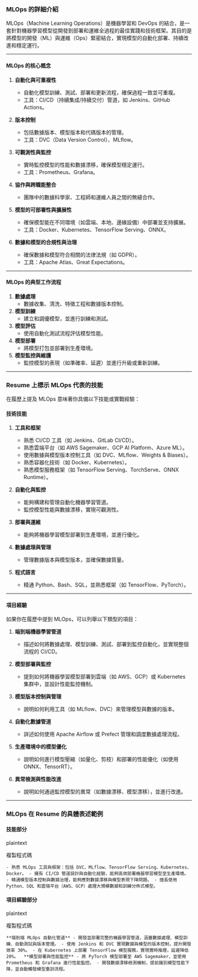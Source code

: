 
### **MLOps 的詳細介紹**

MLOps（Machine Learning Operations）是機器學習和 DevOps 的結合，是一套針對機器學習模型從開發到部署和運維全過程的最佳實踐和技術框架。其目的是將模型的開發（ML）與運維（Ops）緊密結合，實現模型的自動化部署、持續改進和穩定運行。

---

#### **MLOps 的核心概念**

1. **自動化與可重複性**
    
    - 自動化模型訓練、測試、部署和更新流程，確保過程一致並可重複。
    - 工具：CI/CD（持續集成/持續交付）管道，如 Jenkins、GitHub Actions。
2. **版本控制**
    
    - 包括數據版本、模型版本和代碼版本的管理。
    - 工具：DVC（Data Version Control）、MLflow。
3. **可觀測性與監控**
    
    - 實時監控模型的性能和數據漂移，確保模型穩定運行。
    - 工具：Prometheus、Grafana。
4. **協作與跨職能整合**
    
    - 團隊中的數據科學家、工程師和運維人員之間的無縫合作。
5. **模型的可部署性與擴展性**
    
    - 確保模型能在不同環境（如雲端、本地、邊緣設備）中部署並支持擴展。
    - 工具：Docker、Kubernetes、TensorFlow Serving、ONNX。
6. **數據和模型的合規性與治理**
    
    - 確保數據和模型符合相關的法律法規（如 GDPR）。
    - 工具：Apache Atlas、Great Expectations。

---

#### **MLOps 的典型工作流程**

1. **數據處理**
    - 數據收集、清洗、特徵工程和數據版本控制。
2. **模型訓練**
    - 建立和調優模型，並進行訓練和測試。
3. **模型評估**
    - 使用自動化測試流程評估模型性能。
4. **模型部署**
    - 將模型打包並部署到生產環境。
5. **模型監控與維護**
    - 監控模型的表現（如準確率、延遲）並進行升級或重新訓練。

---

### **Resume 上標示 MLOps 代表的技能**

在履歷上提及 MLOps 意味著你具備以下技能或實戰經驗：

#### **技術技能**

1. **工具和框架**
    
    - 熟悉 CI/CD 工具（如 Jenkins、GitLab CI/CD）。
    - 熟悉雲端平台（如 AWS Sagemaker、GCP AI Platform、Azure ML）。
    - 使用數據與模型版本控制工具（如 DVC、MLflow、Weights & Biases）。
    - 熟悉容器化技術（如 Docker、Kubernetes）。
    - 熟悉模型服務框架（如 TensorFlow Serving、TorchServe、ONNX Runtime）。
2. **自動化與監控**
    
    - 能夠構建和管理自動化機器學習管道。
    - 監控模型性能與數據漂移，實現可觀測性。
3. **部署與運維**
    
    - 能夠將機器學習模型部署到生產環境，並進行優化。
4. **數據處理與管理**
    
    - 管理數據版本與模型版本，並確保數據質量。
5. **程式語言**
    
    - 精通 Python、Bash、SQL，並熟悉框架（如 TensorFlow、PyTorch）。

---

#### **項目經驗**

如果你在履歷中提到 MLOps，可以列舉以下類型的項目：

1. **端到端機器學習管道**
    
    - 描述如何將數據處理、模型訓練、測試、部署到監控自動化，並實現整個流程的 CI/CD。
2. **模型部署與監控**
    
    - 提到如何將機器學習模型部署到雲端（如 AWS、GCP）或 Kubernetes 集群中，並設計性能監控機制。
3. **模型版本控制與管理**
    
    - 說明如何利用工具（如 MLflow、DVC）來管理模型與數據的版本。
4. **自動化數據管道**
    
    - 詳述如何使用 Apache Airflow 或 Prefect 管理和調度數據處理流程。
5. **生產環境中的模型優化**
    
    - 說明如何進行模型壓縮（如量化、剪枝）和部署的性能優化（如使用 ONNX、TensorRT）。
6. **異常檢測與性能改進**
    
    - 說明如何通過監控模型的異常（如數據漂移、模型漂移），並進行改進。

---

### **MLOps 在 Resume 的具體表述範例**

#### **技能部分**

plaintext

複製程式碼

`- 熟悉 MLOps 工具與框架：包括 DVC、MLflow、TensorFlow Serving、Kubernetes、Docker。 - 擁有 CI/CD 管道設計與自動化經驗，能夠高效部署機器學習模型至生產環境。 - 精通模型版本控制與數據治理，能夠應對數據漂移與模型表現下降問題。 - 擅長使用 Python、SQL 和雲端平台（AWS、GCP）處理大規模數據和訓練分佈式模型。`

#### **項目經驗部分**

plaintext

複製程式碼

`**端到端 MLOps 自動化管道** - 開發並部署完整的機器學習管道，涵蓋數據處理、模型訓練、自動測試與版本管理。 - 使用 Jenkins 和 DVC 實現數據與模型的版本控制，提升開發效率 30%。 - 在 Kubernetes 上部署 TensorFlow 模型服務，實現實時推理，延遲降低 20%。  **模型部署與性能監控** - 將 PyTorch 模型部署至 AWS Sagemaker，並使用 Prometheus 和 Grafana 進行性能監控。 - 開發數據漂移檢測機制，提前識別模型性能下降，並自動觸發模型重訓流程。`